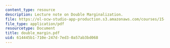 ```yaml
---
content_type: resource
description: Lecture note on Double Marginalization.
file: https://ol-ocw-studio-app-production.s3.amazonaws.com/courses/15-010-economic-analysis-for-business-decisions-fall-2004/614445b1710e247d7ed30a57ab3bd068_double_margin.pdf
file_type: application/pdf
resourcetype: Document
title: double_margin.pdf
uid: 614445b1-710e-247d-7ed3-0a57ab3bd068
---
```

